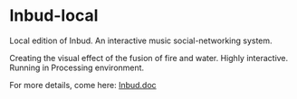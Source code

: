 # Inbud-local
Local edition of Inbud. An interactive music social-networking system.

Creating the visual effect of the fusion of fire and water. Highly interactive. Running in Processing environment.

For more details, come here:
[Inbud.doc](http://www.portfolio.alexxu1992.com/2017/01/19/in-bud/)
